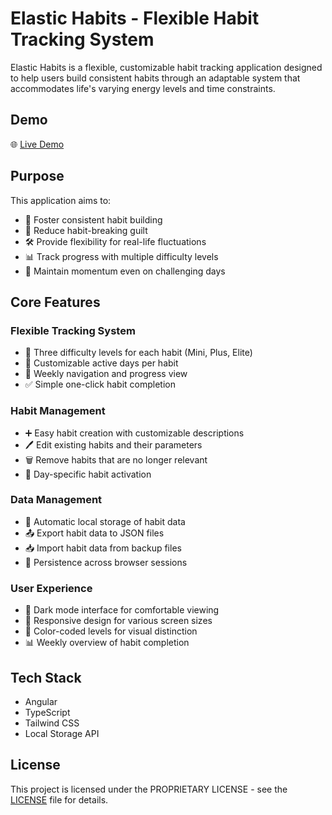 # Elastic Habits - Flexible Habit Tracking System

Elastic Habits is a flexible, customizable habit tracking application designed to help users build consistent habits through an adaptable system that accommodates life's varying energy levels and time constraints.

## Demo

🌐 [Live Demo](https://fijolkrzysztof.github.io/elastic-habits/)

## Purpose

This application aims to:
- 🌱 Foster consistent habit building
- 🧘 Reduce habit-breaking guilt
- 🛠️ Provide flexibility for real-life fluctuations
- 📊 Track progress with multiple difficulty levels
- 🎯 Maintain momentum even on challenging days

## Core Features

### Flexible Tracking System
- 💪 Three difficulty levels for each habit (Mini, Plus, Elite)
- 📅 Customizable active days per habit
- 🔄 Weekly navigation and progress view
- ✅ Simple one-click habit completion

### Habit Management
- ➕ Easy habit creation with customizable descriptions
- 🖊️ Edit existing habits and their parameters
- 🗑️ Remove habits that are no longer relevant
- 📆 Day-specific habit activation

### Data Management
- 💾 Automatic local storage of habit data
- 📤 Export habit data to JSON files
- 📥 Import habit data from backup files
- 🔄 Persistence across browser sessions

### User Experience
- 🌙 Dark mode interface for comfortable viewing
- 📱 Responsive design for various screen sizes
- 🚦 Color-coded levels for visual distinction
- 📊 Weekly overview of habit completion

## Tech Stack

- Angular
- TypeScript
- Tailwind CSS
- Local Storage API

## License

This project is licensed under the PROPRIETARY LICENSE - see the [LICENSE](LICENSE) file for details.
